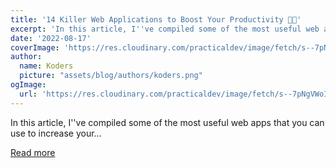 ```yaml
---
title: '14 Killer Web Applications to Boost Your Productivity 🚀💯'
excerpt: 'In this article, I''ve compiled some of the most useful web apps that you can use to increase your...'
date: '2022-08-17'
coverImage: 'https://res.cloudinary.com/practicaldev/image/fetch/s--7pNgVWoI--/c_imagga_scale,f_auto,fl_progressive,h_420,q_auto,w_1000/https://dev-to-uploads.s3.amazonaws.com/uploads/articles/jhhasvo92nkd0sltyt85.png'
author:
  name: Koders
  picture: "assets/blog/authors/koders.png"
ogImage:
  url: 'https://res.cloudinary.com/practicaldev/image/fetch/s--7pNgVWoI--/c_imagga_scale,f_auto,fl_progressive,h_420,q_auto,w_1000/https://dev-to-uploads.s3.amazonaws.com/uploads/articles/jhhasvo92nkd0sltyt85.png'
---
```


In this article, I''ve compiled some of the most useful web apps that you can use to increase your...

[Read more](https://dev.to/madza/14-killer-web-applications-to-boost-your-productivity-5ah1)
